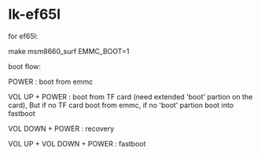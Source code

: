 lk-ef65l
========
for ef65l:

make msm8660_surf EMMC_BOOT=1 



boot flow:

POWER : boot from emmc

VOL UP + POWER : boot from TF card (need extended 'boot' partion on the card), But if no TF card boot from emmc, if no 'boot' partion boot into fastboot

VOL DOWN + POWER : recovery

VOL UP + VOL DOWN + POWER : fastboot


